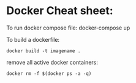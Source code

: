 # Docker Cheat sheet: 

To run docker compose file: 
    docker-compose up

To build a dockerfile: 

    docker build -t imagename .

remove all active docker containers: 

    docker rm -f $(docker ps -a -q)


